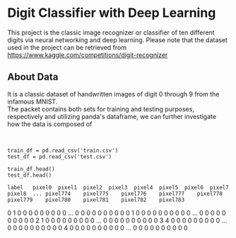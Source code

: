 # Digit Classifier with Deep Learning

This project is the classic image recognizer or classifier of ten different digits via neural networking and deep learning.
Please note that the dataset used in the project can be retrieved from <a href>https://www.kaggle.com/competitions/digit-recognizer

## About Data
<p>It is a classic dataset of handwritten images of digit 0 through 9 from the infamous MNIST.<br>
The packet contains both sets for training and testing purposes, respectively and utilizing panda's dataframe, we can further investigate how the data is composed of </p>
<br>
  
```{python}
train_df = pd.read_csv('train.csv')
test_df = pd.read_csv('test.csv')

train_df.head()
test_df.head()
``` 

	label	pixel0	pixel1	pixel2	pixel3	pixel4	pixel5	pixel6	pixel7	pixel8	...	pixel774	pixel775	pixel776	pixel777	pixel778	pixel779	pixel780	pixel781	pixel782	pixel783
0	1	0	0	0	0	0	0	0	0	0	...	0	0	0	0	0	0	0	0	0	0
1	0	0	0	0	0	0	0	0	0	0	...	0	0	0	0	0	0	0	0	0	0
2	1	0	0	0	0	0	0	0	0	0	...	0	0	0	0	0	0	0	0	0	0
3	4	0	0	0	0	0	0	0	0	0	...	0	0	0	0	0	0	0	0	0	0
4	0	0	0	0	0	0	0	0	0	0	...	0	0	0	0	0	0	0	0	0	0
